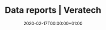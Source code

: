 ---
date: "2020-02-17T00:00:00+01:00"
draft: false
linktitle: Data reports for Veratech
menu:
  onboarding:
    name: Veratech
    weight: 40
    parent: Reports
title: Data reports | Veratech
type: docs
highlight: false
weight: 40
---